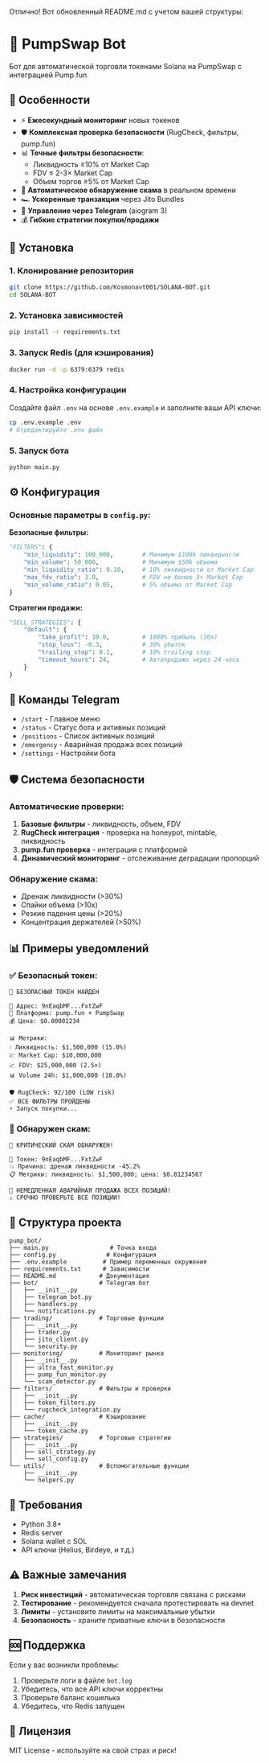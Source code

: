Отлично! Вот обновленный README.md с учетом вашей структуры:

# 🚀 PumpSwap Bot

Бот для автоматической торговли токенами Solana на PumpSwap с интеграцией Pump.fun

## 🌟 Особенности

- ⚡ **Ежесекундный мониторинг** новых токенов
- 🛡️ **Комплексная проверка безопасности** (RugCheck, фильтры, pump.fun)
- 📊 **Точные фильтры безопасности**:
  - Ликвидность ≥10% от Market Cap
  - FDV ≤ 2-3× Market Cap  
  - Объем торгов ≥5% от Market Cap
- 🚨 **Автоматическое обнаружение скама** в реальном времени
- 🏎️ **Ускоренные транзакции** через Jito Bundles
- 📱 **Управление через Telegram** (aiogram 3)
- 💰 **Гибкие стратегии покупки/продажи**

## 🚀 Установка

### 1. Клонирование репозитория
```bash
git clone https://github.com/Kosmonavt001/SOLANA-BOT.git
cd SOLANA-BOT
```

### 2. Установка зависимостей
```bash
pip install -r requirements.txt
```

### 3. Запуск Redis (для кэширования)
```bash
docker run -d -p 6379:6379 redis
```

### 4. Настройка конфигурации
Создайте файл `.env` на основе `.env.example` и заполните ваши API ключи:

```bash
cp .env.example .env
# Отредактируйте .env файл
```

### 5. Запуск бота
```bash
python main.py
```

## ⚙️ Конфигурация

### Основные параметры в `config.py`:

**Безопасные фильтры:**
```python
"FILTERS": {
    "min_liquidity": 100_000,        # Минимум $100k ликвидности
    "min_volume": 50_000,            # Минимум $50k объема  
    "min_liquidity_ratio": 0.10,     # 10% ликвидности от Market Cap
    "max_fdv_ratio": 3.0,            # FDV не более 3× Market Cap
    "min_volume_ratio": 0.05,        # 5% объема от Market Cap
}
```

**Стратегии продажи:**
```python
"SELL_STRATEGIES": {
    "default": {
        "take_profit": 10.0,         # 1000% прибыль (10x)
        "stop_loss": -0.3,           # 30% убыток
        "trailing_stop": 0.1,        # 10% trailing stop
        "timeout_hours": 24,         # Автопродажа через 24 часа
    }
}
```

## 📱 Команды Telegram

- `/start` - Главное меню
- `/status` - Статус бота и активных позиций
- `/positions` - Список активных позиций
- `/emergency` - Аварийная продажа всех позиций
- `/settings` - Настройки бота

## 🛡️ Система безопасности

### Автоматические проверки:
1. **Базовые фильтры** - ликвидность, объем, FDV
2. **RugCheck интеграция** - проверка на honeypot, mintable, ликвидность
3. **pump.fun проверка** - интеграция с платформой
4. **Динамический мониторинг** - отслеживание деградации пропорций

### Обнаружение скама:
- Дренаж ликвидности (>30%)
- Спайки объема (>10x)
- Резкие падения цены (>20%)
- Концентрация держателей (>50%)

## 📊 Примеры уведомлений

### ✅ Безопасный токен:
```
🎯 БЕЗОПАСНЫЙ ТОКЕН НАЙДЕН

🔗 Адрес: 9nEaqbMF...FxtZwF
🚀 Платформа: pump.fun + PumpSwap
💰 Цена: $0.00001234

📊 Метрики:
💧 Ликвидность: $1,500,000 (15.0%)
💹 Market Cap: $10,000,000
📈 FDV: $25,000,000 (2.5×)
📊 Volume 24h: $1,000,000 (10.0%)

🛡️ RugCheck: 92/100 (LOW risk)
✅ ВСЕ ФИЛЬТРЫ ПРОЙДЕНЫ
⚡ Запуск покупки...
```

### 🚨 Обнаружен скам:
```
🚨 КРИТИЧЕСКИЙ СКАМ ОБНАРУЖЕН!

🔗 Токен: 9nEaqbMF...FxtZwF
💥 Причина: дренаж ликвидности -45.2%
📋 Метрики: ликвидность: $1,500,000; цена: $0.01234567

💸 НЕМЕДЛЕННАЯ АВАРИЙНАЯ ПРОДАЖА ВСЕХ ПОЗИЦИЙ!
⚠️ СРОЧНО ПРОВЕРЬТЕ ВСЕ ПОЗИЦИИ!
```

## 📁 Структура проекта

```
pump_bot/
├── main.py                 # Точка входа
├── config.py              # Конфигурация
├── .env.example          # Пример переменных окружения
├── requirements.txt      # Зависимости
├── README.md            # Документация
├── bot/                 # Telegram бот
│   ├── __init__.py
│   ├── telegram_bot.py
│   ├── handlers.py
│   └── notifications.py
├── trading/             # Торговые функции
│   ├── __init__.py
│   ├── trader.py
│   ├── jito_client.py
│   └── security.py
├── monitoring/          # Мониторинг рынка
│   ├── __init__.py
│   ├── ultra_fast_monitor.py
│   ├── pump_fun_monitor.py
│   └── scam_detector.py
├── filters/             # Фильтры и проверки
│   ├── __init__.py
│   ├── token_filters.py
│   └── rugcheck_integration.py
├── cache/               # Кэширование
│   ├── __init__.py
│   └── token_cache.py
├── strategies/          # Торговые стратегии
│   ├── __init__.py
│   ├── sell_strategy.py
│   └── sell_config.py
└── utils/               # Вспомогательные функции
    ├── __init__.py
    └── helpers.py
```

## 🔧 Требования

- Python 3.8+
- Redis server
- Solana wallet с SOL
- API ключи (Helius, Birdeye, и т.д.)

## ⚠️ Важные замечания

1. **Риск инвестиций** - автоматическая торговля связана с рисками
2. **Тестирование** - рекомендуется сначала протестировать на devnet
3. **Лимиты** - установите лимиты на максимальные убытки
4. **Безопасность** - храните приватные ключи в безопасности

## 🆘 Поддержка

Если у вас возникли проблемы:
1. Проверьте логи в файле `bot.log`
2. Убедитесь, что все API ключи корректны
3. Проверьте баланс кошелька
4. Убедитесь, что Redis запущен

## 📄 Лицензия

MIT License - используйте на свой страх и риск!
